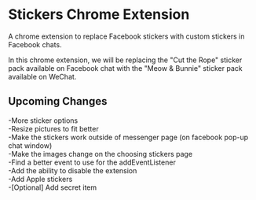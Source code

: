# Stickers Chrome Extension
A chrome extension to replace Facebook stickers with custom stickers in Facebook chats.

In this chrome extension, we will be replacing the "Cut the Rope" sticker pack available on Facebook chat with the "Meow & Bunnie" sticker pack available on WeChat.

## Upcoming Changes
-More sticker options  
-Resize pictures to fit better  
-Make the stickers work outside of messenger page (on facebook pop-up chat window)    
-Make the images change on the choosing stickers page    
-Find a better event to use for the addEventListener    
-Add the ability to disable the extension    
-Add Apple stickers    
-[Optional] Add secret item    
